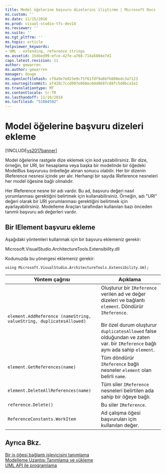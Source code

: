 ```yaml
---
title: Model öğelerine başvuru dizelerini iliştirme | Microsoft Docs
ms.custom: ''
ms.date: 11/15/2016
ms.prod: visual-studio-tfs-dev14
ms.reviewer: ''
ms.suite: ''
ms.tgt_pltfrm: ''
ms.topic: article
helpviewer_keywords:
- UML - extending, reference strings
ms.assetid: 15dbed99-efce-42fe-a768-714a5804e7d1
caps.latest.revision: 11
author: gewarren
ms.author: gewarren
manager: douge
ms.openlocfilehash: cf8a9e7e023e9c75f61fdf9a6bfb608edc3a7123
ms.sourcegitcommit: af428c7ccd007e668ec0dd8697c88fc5d8bca1e2
ms.translationtype: MT
ms.contentlocale: tr-TR
ms.lasthandoff: 11/16/2018
ms.locfileid: "51804592"
---
```

# <a name="attach-reference-strings-to-uml-model-elements"></a>Model öğelerine başvuru dizeleri ekleme
[!INCLUDE[vs2017banner](../includes/vs2017banner.md)]

Model öğelerine rastgele dize eklemek için kod yazabilirsiniz. Bir dize, örneğin, bir URI, bir hesaplama veya başka bir modelinde bir öğedeki ModelBus başvurusu önbelleğe alınan sonucu olabilir. Her bir dizenin IReference nesnesi içinde yer alır. Herhangi bir sayıda IReference nesneleri her model öğesine bağlı olmalıdır.  
  
 Her IReference nesne bir adı vardır. Bu ad, başvuru değeri nasıl yorumlanması gerektiğini belirtmek için kullanabilirsiniz. Örneğin, adı "URI" değeri olarak bir URI yorumlanması gerektiğini belirtmek için ayarlayabilirsiniz. Modelleme Araçları tarafından kullanılan bazı önceden tanımlı başvuru adı değerleri vardır.  
  
## <a name="attaching-a-reference-to-an-ielement"></a>Bir IElement başvuru ekleme  
 Aşağıdaki yöntemleri kullanmak için bir başvuru eklemeniz gerekir:  
  
 Microsoft.VisualStudio.ArchitectureTools.Extensibility.dll  
  
 Kodunuzda bu yönergesi eklemeniz gerekir:  
  
 `using Microsoft.VisualStudio.ArchitectureTools.Extensibility.Uml;`  
  
|Yöntem çağrısı|Açıklama|  
|-----------------|-----------------|  
|`element.AddReference (nameString, valueString, duplicatesAllowed)`|Oluşturur bir `IReference` verilen ad ve değer dizeleri ve bağlantı `element`. Döndürür `IReference`.<br /><br /> Bir özel durum oluşturur `duplicatesAllowed` false olduğundan ve zaten var. bir `IReference` bağlı aynı ada sahip `element`.|  
|`element.GetReferences(name)`|Tüm döndürür `IReference` bağlı nesneler `element` olan belirli `name`.|  
|`element.DeleteAllReferences(name)`|Tüm siler `IReference` nesneleri belirtilen ada sahip bir öğeye bağlı.|  
|`reference.Delete()`|Bu siler `IReference`.|  
|`ReferenceConstants.WorkItem`|Ad çalışma öğesi başvuruları için kullanılan değer.|  
  
## <a name="see-also"></a>Ayrıca Bkz.  
 [Bir iş öğesi bağlantı işleyicisini tanımlama](../modeling/define-a-work-item-link-handler.md)   
 [Modelleme Uzantısı Tanımlama ve yükleme](../modeling/define-and-install-a-modeling-extension.md)   
 [UML API ile programlama](../modeling/programming-with-the-uml-api.md)



